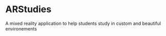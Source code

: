 # ARStudies
A mixed reality application to help students study in custom and beautiful environements
